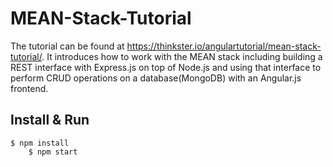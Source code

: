 # MEAN-Stack-Tutorial

<p>The tutorial can be found at <a href="https://thinkster.io/angulartutorial/mean-stack-tutorial/">https://thinkster.io/angulartutorial/mean-stack-tutorial/</a>. It introduces how to work with the MEAN stack including building a REST interface with Express.js on top of Node.js and using that interface to perform CRUD operations on a database(MongoDB) with an Angular.js frontend.</p>

<h2>Install &amp; Run</h2>

<pre><code>$ npm install
    $ npm start
</code></pre>

